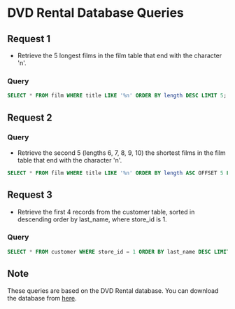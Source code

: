 # DVD Rental Database Queries

## Request 1
- Retrieve the 5 longest films in the film table that end with the character 'n'.
### Query
```sql
SELECT * FROM film WHERE title LIKE '%n' ORDER BY length DESC LIMIT 5;
```

## Request 2
### Query
- Retrieve the second 5 (lengths 6, 7, 8, 9, 10) the shortest films in the film table that end with the character 'n'.
```sql
SELECT * FROM film WHERE title LIKE '%n' ORDER BY length ASC OFFSET 5 LIMIT 5;
```

## Request 3
- Retrieve the first 4 records from the customer table, sorted in descending order by last_name, where store_id is 1.
### Query
```sql
SELECT * FROM customer WHERE store_id = 1 ORDER BY last_name DESC LIMIT 4;
```

## Note
  These queries are based on the DVD Rental database. You can download the database from [here](https://sp.postgresqltutorial.com/wp-content/uploads/2019/05/dvdrental.zip).